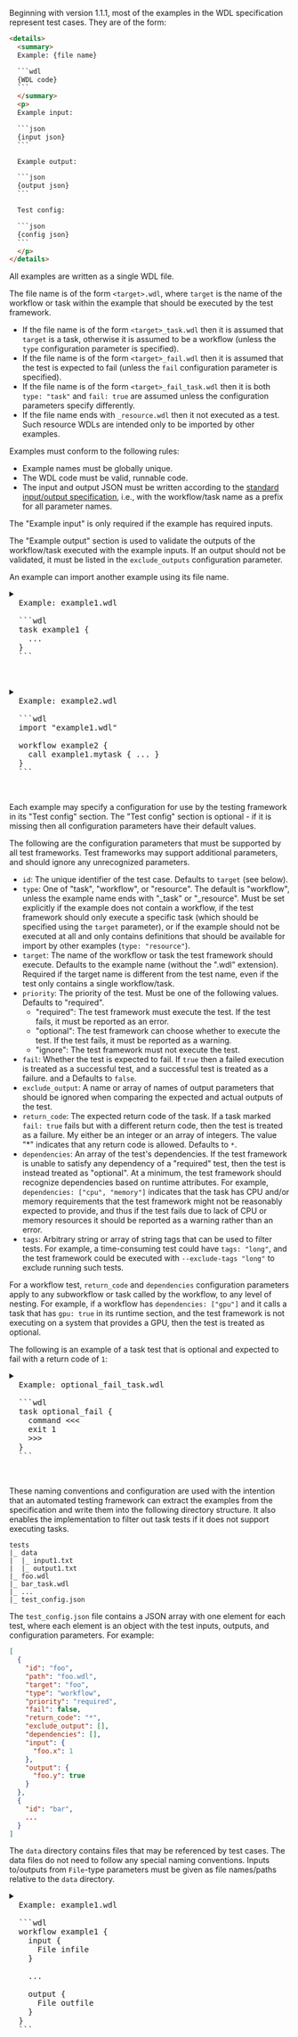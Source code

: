 Beginning with version 1.1.1, most of the examples in the WDL specification represent test cases. They are of the form:

````html
<details>
  <summary>
  Example: {file name}

  ```wdl
  {WDL code}
  ```
  </summary>
  <p>
  Example input:

  ```json
  {input json}
  ```

  Example output:

  ```json
  {output json}
  ```

  Test config:

  ```json
  {config json}
  ```
  </p>
</details>
````

All examples are written as a single WDL file.

The file name is of the form `<target>.wdl`, where `target` is the name of the workflow or task within the example that should be executed by the test framework.

* If the file name is of the form `<target>_task.wdl` then it is assumed that `target` is a task, otherwise it is assumed to be a workflow (unless the `type` configuration parameter is specified).
* If the file name is of the form `<target>_fail.wdl` then it is assumed that the test is expected to fail (unless the `fail` configuration parameter is specified).
* If the file name is of the form `<target>_fail_task.wdl` then it is both `type: "task"` and `fail: true` are assumed unless the configuration parameters specify differently.
* If the file name ends with `_resource.wdl` then it not executed as a test. Such resource WDLs are intended only to be imported by other examples.

Examples must conform to the following rules:

* Example names must be globally unique.
* The WDL code must be valid, runnable code.
* The input and output JSON must be written according to the [standard input/output specification](../SPEC.md#input-and-output-formats), i.e., with the workflow/task name as a prefix for all parameter names.

The "Example input" is only required if the example has required inputs.

The "Example output" section is used to validate the outputs of the workflow/task executed with the example inputs. If an output should not be validated, it must be listed in the `exclude_outputs` configuration parameter.

An example can import another example using its file name.

<pre>
<details>
  <summary>
  Example: example1.wdl

  ```wdl
  task example1 {
    ...
  }
  ```
  </summary>
  <p>...</p>
</details>

<details>
  <summary>
  Example: example2.wdl

  ```wdl
  import "example1.wdl"

  workflow example2 {
    call example1.mytask { ... }
  }
  ```
  </summary>
  <p>...</p>
</details>
</pre>

Each example may specify a configuration for use by the testing framework in its "Test config" section. The "Test config" section is optional - if it is missing then all configuration parameters have their default values.

The following are the configuration parameters that must be supported by all test frameworks. Test frameworks may support additional parameters, and should ignore any unrecognized parameters.

* `id`: The unique identifier of the test case. Defaults to `target` (see below).
* `type`: One of "task", "workflow", or "resource". The default is "workflow", unless the example name ends with "_task" or "_resource". Must be set explicitly if the example does not contain a workflow, if the test framework should only execute a specific task (which should be specified using the `target` parameter), or if the example should not be executed at all and only contains definitions that should be available for import by other examples (`type: "resource"`).
* `target`: The name of the workflow or task the test framework should execute. Defaults to the example name (without the ".wdl" extension). Required if the target name is different from the test name, even if the test only contains a single workflow/task.
* `priority`: The priority of the test. Must be one of the following values. Defaults to "required".
    * "required": The test framework must execute the test. If the test fails, it must be reported as an error.
    * "optional": The test framework can choose whether to execute the test. If the test fails, it must be reported as a warning.
    * "ignore": The test framework must not execute the test.
* `fail`: Whether the test is expected to fail. If `true` then a failed execution is treated as a successful test, and a successful test is treated as a failure. and a Defaults to `false`.
* `exclude_output`: A name or array of names of output parameters that should be ignored when comparing the expected and actual outputs of the test.
* `return_code`: The expected return code of the task. If a task marked `fail: true` fails but with a different return code, then the test is treated as a failure. My either be an integer or an array of integers. The value "*" indicates that any return code is allowed. Defaults to `*`.
* `dependencies`: An array of the test's dependencies. If the test framework is unable to satisfy any dependency of a "required" test, then the test is instead treated as "optional". At a minimum, the test framework should recognize dependencies based on runtime attributes. For example, `dependencies: ["cpu", "memory"]` indicates that the task has CPU and/or memory requirements that the test framework might not be reasonably expected to provide, and thus if the test fails due to lack of CPU or memory resources it should be reported as a warning rather than an error.
* `tags`: Arbitrary string or array of string tags that can be used to filter tests. For example, a time-consuming test could have `tags: "long"`, and the test framework could be executed with `--exclude-tags "long"` to exclude running such tests.

For a workflow test, `return_code` and `dependencies` configuration parameters apply to any subworkflow or task called by the workflow, to any level of nesting. For example, if a workflow has `dependencies: ["gpu"]` and it calls a task that has `gpu: true` in its runtime section, and the test framework is not executing on a system that provides a GPU, then the test is treated as optional.

The following is an example of a task test that is optional and expected to fail with a return code of `1`:

<pre>
<details>
  <summary>
  Example: optional_fail_task.wdl

  ```wdl
  task optional_fail {
    command <<<
    exit 1
    >>>
  }
  ```
  </summary>
  <p>
  ...
  
  Test config:

  ```json
  {
    "type": "task",
    "priority": "optional",
    "fail": true,
    "return_code": 1
  }
  ```
  </p>
</details>
</pre>

These naming conventions and configuration are used with the intention that an automated testing framework can extract the examples from the specification and write them into the following directory structure. It also enables the implementation to filter out task tests if it does not support executing tasks.

```
tests
|_ data
|  |_ input1.txt
|  |_ output1.txt
|_ foo.wdl
|_ bar_task.wdl
|_ ...
|_ test_config.json
```

The `test_config.json` file contains a JSON array with one element for each test, where each element is an object with the test inputs, outputs, and configuration parameters. For example:

```json
[
  {
    "id": "foo",
    "path": "foo.wdl",
    "target": "foo",
    "type": "workflow",
    "priority": "required",
    "fail": false,
    "return_code": "*",
    "exclude_output": [],
    "dependencies": [],
    "input": {
      "foo.x": 1
    },
    "output": {
      "foo.y": true
    }
  },
  {
    "id": "bar",
    ...
  }
]
```

The `data` directory contains files that may be referenced by test cases. The data files do not need to follow any special naming conventions. Inputs to/outputs from `File`-type parameters must be given as file names/paths relative to the `data` directory.

<pre>
<details>
  <summary>
  Example: example1.wdl

  ```wdl
  workflow example1 {
    input {
      File infile
    }

    ...

    output {
      File outfile
    }
  }
  ```
  </summary>
  <p>
  Example input:

  ```json
  {
    "example1.infile": "input1.txt"
  }
  ```

  Example output:

  ```json
  {
    "example1.outfile": "output1.txt"
  }
  ``` 
  </p>
</details>
</pre>
